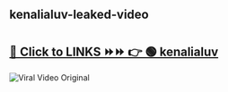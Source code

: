
 ## kenalialuv-leaked-video 

# <h2><a href="https://clipsfans.com/kenalialuv&ref=git">🔗 Click to LINKS ⏩⏩ 👉 🟢 kenalialuv </a></h2>

<a href="https://clipsfans.com/kenalialuv&ref=git" rel="nofollow" data-target="animated-image.originalLink"><img src="https://i.ibb.co.com/xMMVF88/686577567.gif" alt="Viral Video Original" style="max-width: 100%; display: inline-block;" data-target="animated-image.originalImage"></a>
